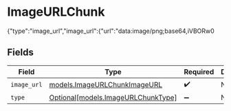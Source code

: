 # ImageURLChunk

{"type":"image_url","image_url":{"url":"data:image/png;base64,iVBORw0


## Fields

| Field                                                                | Type                                                                 | Required                                                             | Description                                                          |
| -------------------------------------------------------------------- | -------------------------------------------------------------------- | -------------------------------------------------------------------- | -------------------------------------------------------------------- |
| `image_url`                                                          | [models.ImageURLChunkImageURL](../models/imageurlchunkimageurl.md)   | :heavy_check_mark:                                                   | N/A                                                                  |
| `type`                                                               | [Optional[models.ImageURLChunkType]](../models/imageurlchunktype.md) | :heavy_minus_sign:                                                   | N/A                                                                  |